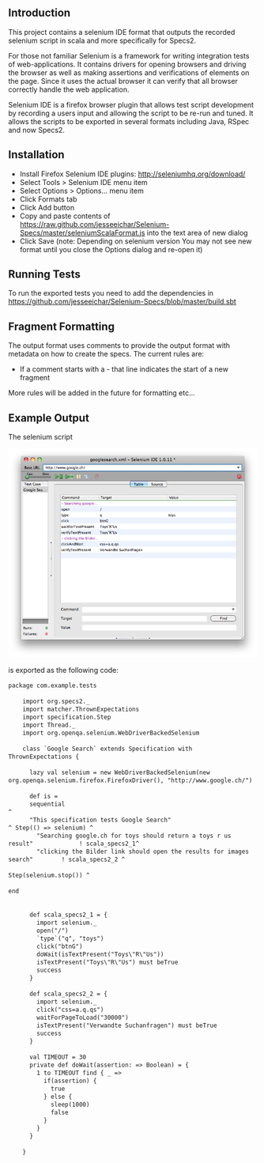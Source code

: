 Introduction
------------

This project contains a selenium IDE format that outputs the recorded selenium script in scala and more specifically for Specs2.  

For those not familiar Selenium is a framework for writing integration tests of web-applications. It contains drivers for opening browsers and driving the browser as well as making assertions and verifications of elements on the page. Since it uses the actual browser it can verify that all browser correctly handle the web application.  

Selenium IDE is a firefox browser plugin that allows test script development by recording a users input and allowing the script to be re-run and tuned.  It allows the scripts to be exported in several formats including Java, RSpec and now Specs2.

Installation
------------

 * Install Firefox Selenium IDE plugins:  http://seleniumhq.org/download/
 * Select Tools > Selenium IDE menu item
 * Select Options > Options... menu item
 * Click Formats tab
 * Click Add button
 * Copy and paste contents of https://raw.github.com/jesseeichar/Selenium-Specs/master/seleniumScalaFormat.js into the text area of new dialog
 * Click Save (note: Depending on selenium version You may not see new format until you close the Options dialog and re-open it)


Running Tests
-------------

To run the exported tests you need to add the dependencies in https://github.com/jesseeichar/Selenium-Specs/blob/master/build.sbt

Fragment Formatting
-------------------

The output format uses comments to provide the output format with metadata on how to create the specs.  The current rules are:

  * If a comment starts with a - that line indicates the start of a new fragment

More rules will be added in the future for formatting etc...

Example Output
--------------
The selenium script 

![Selenium Script Snapshot](https://github.com/jesseeichar/Selenium-Specs/raw/master/Selenium%20IDE.png)

is exported as the following code:

    package com.example.tests

		import org.specs2._
		import matcher.ThrownExpectations
		import specification.Step
		import Thread._
		import org.openqa.selenium.WebDriverBackedSelenium

		class `Google Search` extends Specification with ThrownExpectations { 

		  lazy val selenium = new WebDriverBackedSelenium(new org.openqa.selenium.firefox.FirefoxDriver(), "http://www.google.ch/")

		  def is = 
		  sequential                                                                    ^
		  "This specification tests Google Search"    																	^ Step(() => selenium) ^ 
		    "Searching google.ch for toys should return a toys r us result"             ! scala_specs2_1^
		    "clicking the Bilder link should open the results for images search"        ! scala_specs2_2 ^
		                                                                                Step(selenium.stop()) ^
		                                                                                end


		  def scala_specs2_1 = {
		    import selenium._
		    open("/")
		    `type`("q", "toys")
		    click("btnG")
		    doWait(isTextPresent("Toys\"R\"Us"))
		    isTextPresent("Toys\"R\"Us") must beTrue
		    success
		  }

		  def scala_specs2_2 = {
		    import selenium._
		    click("css=a.q.qs")
		    waitForPageToLoad("30000")
		    isTextPresent("Verwandte Suchanfragen") must beTrue
		    success
		  }

		  val TIMEOUT = 30
		  private def doWait(assertion: => Boolean) = {
		    1 to TIMEOUT find { _ =>
		      if(assertion) {
		        true
		      } else {
		        sleep(1000)
		        false
		      }
		    }
		  }

		}
		
		
		